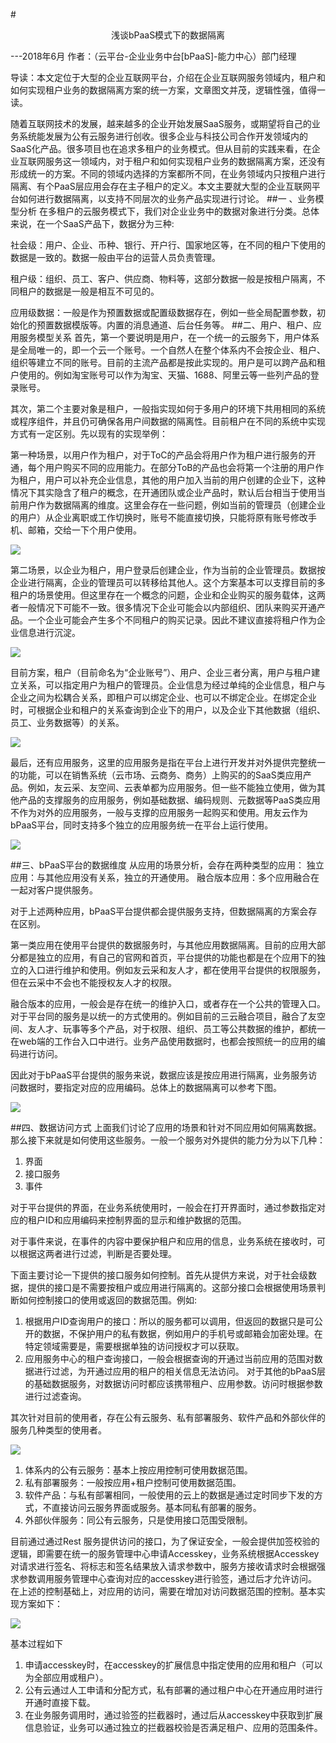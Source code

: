 #<p align="center">浅谈bPaaS模式下的数据隔离</p>
---2018年6月
作者：（云平台-企业业务中台[bPaaS]-能力中心）部门经理

导读：本文定位于大型的企业互联网平台，介绍在企业互联网服务领域内，租户和如何实现租户业务的数据隔离方案的统一方案，文章图文并茂，逻辑性强，值得一读。

随着互联网技术的发展，越来越多的企业开始发展SaaS服务，或期望将自己的业务系统能发展为公有云服务进行创收。很多企业与科技公司合作开发领域内的SaaS化产品。很多项目也在追求多租户的业务模式。但从目前的实践来看，在企业互联网服务这一领域内，对于租户和如何实现租户业务的数据隔离方案，还没有形成统一的方案。不同的领域内选择的方案都所不同，在业务领域内只按租户进行隔离、有个PaaS层应用会存在主子租户的定义。本文主要就大型的企业互联网平台如何进行数据隔离，以支持不同层次的业务产品实现进行讨论。
##一	、业务模型分析
在多租户的云服务模式下，我们对企业业务中的数据对象进行分类。总体来说，在一个SaaS产品下，数据分为三种:

社会级：用户、企业、币种、银行、开户行、国家地区等，在不同的租户下使用的数据是一致的。数据一般由平台的运营人员负责管理。

租户级：组织、员工、客户、供应商、物料等，这部分数据一般是按租户隔离，不同租户的数据是一般是相互不可见的。

应用级数据：一般是作为预置数据或配置级数据存在，例如一些全局配置参数，初始化的预置数据模版等。内置的消息通道、后台任务等。
##二、用户、租户、应用服务模型关系
首先，第一个要说明是用户，在一个统一的云服务下，用户体系是全局唯一的，即一个云一个账号。一个自然人在整个体系内不会按企业、租户、组织等建立不同的账号。目前的主流产品都是按此实现的。用户是可以跨产品和租户使用的。例如淘宝账号可以作为淘宝、天猫、1688、阿里云等一些列产品的登录账号。

其次，第二个主要对象是租户，一般指实现如何于多用户的环境下共用相同的系统或程序组件，并且仍可确保各用户间数据的隔离性。目前租户在不同的系统中实现方式有一定区别。先以现有的实现举例：

第一种场景，以用户作为租户，对于ToC的产品会将用户作为租户进行服务的开通，每个用户购买不同的应用能力。在部分ToB的产品也会将第一个注册的用户作为租户，用户可以补充企业信息，其他的用户加入当前的用户创建的企业下，这种情况下其实隐含了租户的概念，在开通团队或企业产品时，默认后台相当于使用当前用户作为数据隔离的维度。这里会存在一些问题，例如当前的管理员（创建企业的用户）从企业离职或工作切换时，账号不能直接切换，只能将原有账号修改手机、邮箱，交给一下个用户使用。

![](/articles/201806/images/article4/images4.1.png)

第二场景，以企业为租户，用户登录后创建企业，作为当前的企业管理员。数据按企业进行隔离，企业的管理员可以转移给其他人。这个方案基本可以支撑目前的多租户的场景使用。但这里存在一个概念的问题，企业和企业购买的服务载体，这两者一般情况下可能不一致。很多情况下企业可能会以内部组织、团队来购买开通产品。一个企业可能会产生多个不同租户的购买记录。因此不建议直接将租户作为企业信息进行沉淀。

![](/articles/201806/images/article4/images4.2.png)

目前方案，租户（目前命名为“企业账号”）、用户、企业三者分离，用户与租户建立关系，可以指定用户为租户的管理员。企业信息为经过单纯的企业信息，租户与企业之间为松耦合关系，即租户可以绑定企业、也可以不绑定企业。在绑定企业时，可根据企业和租户的关系查询到企业下的用户，以及企业下其他数据（组织、员工、业务数据等）的关系。

![](/articles/201806/images/article4/images4.3.png)

最后，还有应用服务，这里的应用服务是指在平台上进行开发并对外提供完整统一的功能，可以在销售系统（云市场、云商务、商务）上购买的的SaaS类应用产品。例如，友云采、友空间、云表单都为应用服务。但一些不能独立使用，做为其他产品的支撑服务的应用服务，例如基础数据、编码规则、元数据等PaaS类应用不作为对外的应用服务，一般与支撑的应用服务一起购买和使用。用友云作为bPaaS平台，同时支持多个独立的应用服务统一在平台上运行使用。

![](/articles/201806/images/article4/images4.4.png)

##三、bPaaS平台的数据维度
从应用的场景分析，会存在两种类型的应用：
独立应用：与其他应用没有关系，独立的开通使用。
融合版本应用：多个应用融合在一起对客户提供服务。

对于上述两种应用，bPaaS平台提供都会提供服务支持，但数据隔离的方案会存在区别。

第一类应用在使用平台提供的数据服务时，与其他应用数据隔离。目前的应用大部分都是独立的应用，有自己的官网和首页，平台提供的功能也都是在个应用下的独立的入口进行维护和使用。例如友云采和友人才，都在使用平台提供的权限服务，但在云采中不会也不能授权友人才的权限。

融合版本的应用，一般会是存在统一的维护入口，或者存在一个公共的管理入口。对于平台同的服务是以统一的方式使用的。例如目前的三云融合项目，融合了友空间、友人才、玩事等多个产品，对于权限、组织、员工等公共数据的维护，都统一在web端的工作台入口中进行。业务产品使用数据时，也都会按照统一的应用的编码进行访问。

因此对于bPaaS平台提供的服务来说，数据应该是按应用进行隔离，业务服务访问数据时，要指定对应的应用编码。总体上的数据隔离可以参考下图。

![](/articles/201806/images/article4/images4.5.png)

##四、数据访问方式
上面我们讨论了应用的场景和针对不同应用如何隔离数据。那么接下来就是如何使用这些服务。一般一个服务对外提供的能力分为以下几种：
1. 界面
2. 接口服务
3. 事件

对于平台提供的界面，在业务系统使用时，一般会在打开界面时，通过参数指定对应的租户ID和应用编码来控制界面的显示和维护数据的范围。

对于事件来说，在事件的内容中要保护租户和应用的信息，业务系统在接收时，可以根据这两者进行过滤，判断是否要处理。

下面主要讨论一下提供的接口服务如何控制。首先从提供方来说，对于社会级数据，提供的接口是不需要按租户或应用进行隔离的。这部分接口会根据使用场景判断如何控制接口的使用或返回的数据范围。例如:

1. 根据用户ID查询用户的接口：所以的服务都可以调用，但返回的数据只是可公开的数据，不保护用户的私有数据，例如用户的手机号或邮箱会加密处理。在特定领域需要是，需要根据单独的访问授权才可以获取。
2. 应用服务中心的租户查询接口，一般会根据查询的开通过当前应用的范围对数据进行过滤，为开通过应用的租户的相关信息无法访问。
对于其他的bPaaS层的基础数据服务，对数据访问时都应该携带租户、应用参数。访问时根据参数进行过滤查询。

其次针对目前的使用者，存在公有云服务、私有部署服务、软件产品和外部伙伴的服务几种类型的使用者。
	
![](/articles/201806/images/article4/images4.6.png)
	
1. 体系内的公有云服务：基本上按应用控制可使用数据范围。
2. 私有部署服务：一般按应用+租户控制可使用数据范围。
3. 软件产品：与私有部署相同，一般使用的云上的数据是通过定时同步下发的方式，不直接访问云服务界面或服务。基本同私有部署的服务。
4. 外部伙伴服务：同公有云服务，只是使用接口范围受限制。

目前通过通过Rest 服务提供访问的接口，为了保证安全，一般会提供加签校验的逻辑，即需要在统一的服务管理中心申请Accesskey，业务系统根据Accesskey对请求进行签名、将标志和签名结果放入请求参数中，服务方接收请求时会根据强求参数调用服务管理中心查询对应的accesskey进行验签，通过后才允许访问。
在上述的控制基础上，对应用的访问，需要在增加对访问数据范围的控制。基本实现方案如下：

![](/articles/201806/images/article4/images4.7.png)

基本过程如下

1. 申请accesskey时，在accesskey的扩展信息中指定使用的应用和租户（可以为全部应用或租户）。
2. 公有云通过人工申请和分配方式，私有部署的通过租户中心在开通应用时进行开通时直接下载。
3. 在业务服务调用时，通过验签的拦截器时，通过后从accesskey中获取到扩展信息验证，业务可以通过独立的拦截器校验是否满足租户、应用的范围条件。


